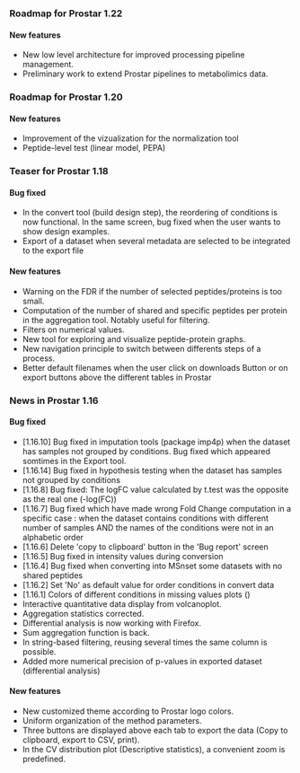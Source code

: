 
### Roadmap for Prostar 1.22

#### New features
* New low level architecture for improved processing pipeline management.
* Preliminary work to extend Prostar pipelines to metabolimics data.


### Roadmap for Prostar 1.20

#### New features
* Improvement of the vizualization for the normalization tool
* Peptide-level test (linear model, PEPA)

### Teaser for Prostar 1.18

#### Bug fixed
* In the convert tool (build design step), the reordering of conditions is now functional. In the same screen, bug fixed when the user wants to show design examples.
* Export of a dataset when several metadata are selected to be integrated to the export file


#### New features
* Warning on the FDR if the number of selected peptides/proteins is too small.
* Computation of the number of shared and specific peptides per protein in the aggregation tool. Notably useful for filtering.
* Filters on numerical values.
* New tool for exploring and visualize peptide-protein graphs.
* New navigation principle to switch between differents steps of a process.
* Better default filenames when the user click on downloads Button or on export buttons above the different tables in Prostar


### News in Prostar 1.16

#### Bug fixed
* [1.16.10] Bug fixed in imputation tools (package imp4p) when the dataset has samples not grouped by conditions. Bug fixed which appeared somtimes in the Export tool.
* [1.16.14] Bug fixed in hypothesis testing when the dataset has samples not grouped by conditions
* [1.16.8] Bug fixed: The logFC value calculated by t.test was the opposite as the real one (-log(FC))
* [1.16.7] Bug fixed which have made wrong Fold Change computation in a specific case : when the dataset contains conditions with different number of samples AND the names of the conditions were not in an alphabetic order
* [1.16.6] Delete 'copy to clipboard' button in the 'Bug report' screen
* [1.16.5] Bug fixed in intensity values during conversion
* [1.16.4] Bug fixed when converting into MSnset some datasets with no shared peptides
* [1.16.2] Set 'No' as default value for order conditions in convert data
* [1.16.1] Colors of different conditions in missing values plots ()
* Interactive quantitative data display from volcanoplot.
* Aggregation statistics corrected.
* Differential analysis is now working with Firefox.
* Sum aggregation function is back.
* In string-based filtering, reusing several times the same column is possible.
* Added more numerical precision of p-values in exported dataset (differential analysis)

#### New features
* New customized theme according to Prostar logo colors.
* Uniform organization of the method parameters.
* Three buttons are displayed above each tab to export the data (Copy to clipboard, export to CSV, print).
* In the CV distribution plot (Descriptive statistics), a convenient zoom is predefined.
